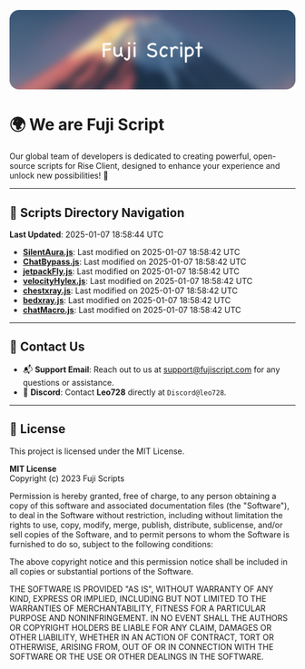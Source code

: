 ![Banner](.github/b.webp)

# 🌍 **We are Fuji Script**

Our global team of developers is dedicated to creating powerful, open-source scripts for Rise Client, designed to enhance your experience and unlock new possibilities! 🌟

---
<!-- SCRIPTS_NAVIGATION_START -->
## 📂 **Scripts Directory Navigation**

**Last Updated**: 2025-01-07 18:58:44 UTC

- **[SilentAura.js](scripts/SilentAura.js)**: Last modified on 2025-01-07 18:58:42 UTC
- **[ChatBypass.js](scripts/ChatBypass.js)**: Last modified on 2025-01-07 18:58:42 UTC
- **[jetpackFly.js](scripts/jetpackFly.js)**: Last modified on 2025-01-07 18:58:42 UTC
- **[velocityHylex.js](scripts/velocityHylex.js)**: Last modified on 2025-01-07 18:58:42 UTC
- **[chestxray.js](scripts/chestxray.js)**: Last modified on 2025-01-07 18:58:42 UTC
- **[bedxray.js](scripts/bedxray.js)**: Last modified on 2025-01-07 18:58:42 UTC
- **[chatMacro.js](scripts/chatMacro.js)**: Last modified on 2025-01-07 18:58:42 UTC

<!-- SCRIPTS_NAVIGATION_END -->

---

## 💬 **Contact Us**  
- 📬 **Support Email**: Reach out to us at [support@fujiscript.com](mailto:support@fujiscript.com) for any questions or assistance.  
- 💬 **Discord**: Contact **Leo728** directly at `Discord@leo728`.

---

## 📜 **License**

This project is licensed under the MIT License.  

**MIT License**  
Copyright (c) 2023 Fuji Scripts  

Permission is hereby granted, free of charge, to any person obtaining a copy of this software and associated documentation files (the "Software"), to deal in the Software without restriction, including without limitation the rights to use, copy, modify, merge, publish, distribute, sublicense, and/or sell copies of the Software, and to permit persons to whom the Software is furnished to do so, subject to the following conditions:  

The above copyright notice and this permission notice shall be included in all copies or substantial portions of the Software.  

THE SOFTWARE IS PROVIDED "AS IS", WITHOUT WARRANTY OF ANY KIND, EXPRESS OR IMPLIED, INCLUDING BUT NOT LIMITED TO THE WARRANTIES OF MERCHANTABILITY, FITNESS FOR A PARTICULAR PURPOSE AND NONINFRINGEMENT. IN NO EVENT SHALL THE AUTHORS OR COPYRIGHT HOLDERS BE LIABLE FOR ANY CLAIM, DAMAGES OR OTHER LIABILITY, WHETHER IN AN ACTION OF CONTRACT, TORT OR OTHERWISE, ARISING FROM, OUT OF OR IN CONNECTION WITH THE SOFTWARE OR THE USE OR OTHER DEALINGS IN THE SOFTWARE.  
